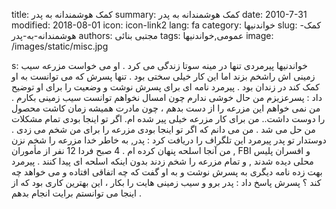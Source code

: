title: کمک هوشمندانه  به پدر
summary: کمک هوشمندانه  به پدر
date: 2010-7-31
modified: 2018-08-01
icon:  icon-link2
lang: fa
category: خواندنیها
slug: کمک-هوشمندانه-به-پدر
authors: مجتبی بنائی
tags: عمومی,خواندنیها
image: /images/static/misc.jpg

s: خواندنیها    پیرمردی تنها در مینه سوتا زندگی می کرد . او می خواست مزرعه سیب زمینی اش راشخم بزند اما این کار خیلی سختی بود .  تنها پسرش که می توانست به او کمک کند در زندان بود .  پیرمرد نامه ای برای پسرش نوشت و وضعیت را برای او توضیح داد :    پسرعزیزم من حال خوشی ندارم چون امسال نخواهم توانست سیب زمینی بکارم .  من نمی خواهم این مزرعه را از دست بدهم ، چون مادرت همیشه زمان کاشت  محصول را دوست داشت.. من برای کار مزرعه خیلی پیر شده ام. اگر تو اینجا بودی تمام مشکلات من حل می شد  .  من می دانم که اگر تو اینجا بودی مزرعه را برای من شخم می زدی .   دوستدار تو پدر        پیرمرد این تلگراف را دریافت کرد :  پدر, به خاطر خدا مزرعه را شخم نزن , من آنجا اسلحه پنهان کرده ام .        4 صبح فردا 12 نفر از مأموران FBI و افسران پلیس محلی دیده شدند , و تمام مزرعه را شخم زدند بدون اینکه اسلحه ای پیدا کنند .  پیرمرد بهت زده نامه دیگری به پسرش نوشت و به او گفت که چه اتفاقی افتاده و می خواهد چه کند ؟          پسرش پاسخ داد :   پدر برو و سیب زمینی هایت را بکار ، این بهترین کاری بود که از اینجا می توانستم برایت انجام بدهم .
